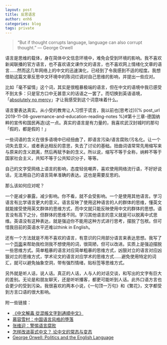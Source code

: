 ```yaml
---
layout: post
title: 反思语言
author: enh6
categories: blog
tags: private
---
```


> “But if thought corrupts language, language can also corrupt thought.”
> ― George Orwell

语言是思维的载体，身在简体中文信息环境中，难免会受到环境的影响。我不喜欢新闻联播的官方语言，也不喜欢语文课作文的语言，也不喜欢网上情绪化文章的语言......然而这几年网络上的中文的迅速演化，已经到了令我感到不适的程度。我想借助这篇文章反思中文环境中的陈词烂调对自己思维的影响，并提出一些应对。

比如「毫不留情」这个词，其实是很粗暴极端的语言，但在中文的语境中我已感受不到太多：只是官方口中无甚意义的话语之一罢了。而切换到英语语境，「[absolutely no mercy](https://www.nytimes.com/interactive/2019/11/16/world/asia/china-xinjiang-documents.html)」才让我感受到这个词意味着什么。

语言要表达真实。从小受的教育让人习惯于谎言，我以前也[思考过]({% post_url 2019-11-08-governance-and-education-reading-notes %}#第十三章-德国纳粹的宣传和国民再造)这一点。真实的语言是有力量的，我喜欢武汉封城时的那句「假的，都是假的！」

一些词语的含义在很多语境中已经扭曲了，即语言污染/语言腐败/污名化。让一个词失去意义，或者表达相反的意思，失去了讨论的基础。扭曲词语常常先用缩写来与原来的含义疏离，然后再赋予新的含义。所以说，缩写不等于全称，纳粹不等于国家社会主义，共知不等于公共知识分子，等等。

自己的文字受网络上语言的影响，态度轻佻嘲弄，喜欢使用网络流行语，不好好说话，无法用自己的语言简单准确的表达。这也是需要反思的。

那么该如何应对呢？

一个是减少暴露，减少影响。你不看，就不会受影响。一个是使用其他语言。学习语言有比学语言更大的意义。语言反映了使用这种语言的人的群体的思维，懂英文就能接受使用英文群体的思维方式，而中文就只能反映使用中文的群体的思想。语言没有高下之分，但群体的思维不同。学习其他语言的意义就是可以脱离中式思维。英语没有这种表达，就是强迫你不能用这种方式进行思考，摆脱了包袱。但可惜我目前的英语水平还难以think in English。

还有一个方法就是不用不喜欢的语言，有意识的只用部分语言来表达思想。我写了一个[页面](/newspeak/)来帮助我检测我不想使用的词，很简陋，但可以改进。实质上是强迫摆脱一些思维方式。简单粗暴的语言对应简单粗暴的思维方式，凶狠对立的语言对应凶狠对立的思维方式，学术论文的语言对应学术的思维方式......避免使用特定的词汇，就可以避免抽象空洞，带有强烈情绪，贴标签等思维方式。

另外就是听人话，说人话。真正的人话，人与人的对话交谈，和写出的文字有巨大的差别。无论是和朋友聊天，还是听听播客，都更可能听到人话。此外口语方言也会更少的受到污染。我很喜欢的两本小说，《一句顶一万句》和《繁花》，文字都受到方言口语的很大影响。

附一些链接：
- [《中文解毒 從混帳文字到通順中文》](https://book.douban.com/subject/3322406/)
- [慕容雪村：中国语言风格的堕落](https://cn.nytimes.com/opinion/20150528/c28murong/)
- [张维迎：警惕语言腐败](https://www.youtube.com/watch?v=G_eHivAe9jk)
- [怎样改进英式中文？ 论中文的常态与变态](https://open.leancloud.cn/improve-chinese/)
- [George Orwell: Politics and the English Language](https://www.orwell.ru/library/essays/politics/english/e_polit/)
